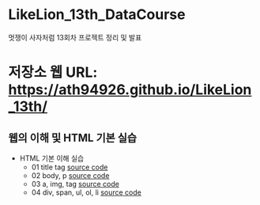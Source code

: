 # LikeLion_13th_DataCourse
멋쟁이 사자처럼 13회차 프로젝트 정리 및 발표
# 저장소 웹 URL: https://ath94926.github.io/LikeLion_13th/
## 웹의 이해 및 HTML 기본 실습
* HTML 기본 이해 실습
  * 01 title tag [source code](https://github.com/ath94926/LikeLion_13th/blob/main/01_html_title.html)
  * 02 body, p [source code](https://github.com/ath94926/LikeLion_13th/blob/main/02_html_title.html)
  * 03 a, img, tag [source code](https://github.com/ath94926/LikeLion_13th/blob/main/03_html_title.html)
  * 04 div, span, ul, ol, li [source code](https://github.com/ath94926/LikeLion_13th/blob/main/04_html_title.html)
